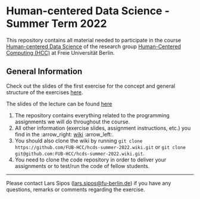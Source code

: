 # Human-centered Data Science - Summer Term 2022
This repository contains all material needed to participate in the course [Human-centered Data Science][1] of the research group [Human-Centered Computing (HCC)][2] at Freie Universität Berlin.


## General Information
Check out the slides of the first exercise for the concept and general structure of the exercises [here][4].

The slides of the lecture can be found [here][5]

1. The repository contains everything related to the programming assignments we will do throughout the course.
2. All other information (exercise slides, assignment instructions, etc.) you find in the :arrow\_right: [wiki][3] :arrow\_left:.
3. You should also clone the wiki by running `git clone https://github.com/FUB-HCC/hcds-summer-2022.wiki.git` or `git clone git@github.com:FUB-HCC/hcds-summer-2022.wiki.git`.
4. You need to clone the code repository in order to deliver your assignments or to test/run the code of fellow students.

--- 

Please contact Lars Sipos (lars.sipos@fu-berlin.de) if you have any questions, remarks or comments regarding the exercise.


[1]:	https://www.mi.fu-berlin.de/en/inf/groups/hcc/teaching/Summer-Term-2022/course_human_centered_data_science.html
[2]:	https://www.mi.fu-berlin.de/en/inf/groups/hcc/index.html
[3]:	https://github.com/FUB-HCC/hcds-summer-2022/wiki
[4]:	https://github.com/FUB-HCC/hcds-summer-2022/blob/main/exercise/HCDS22_Exercise-01.pdf
[5]:	https://github.com/FUB-HCC/hcds-summer-2022/blob/main/lecture/
